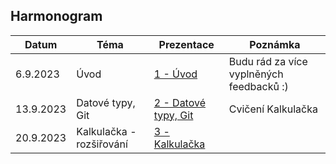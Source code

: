 ## Harmonogram
| Datum | Téma | Prezentace | Poznámka |
| --- | --- | --- | --- |
| 6.9.2023 | Úvod | [1 - Úvod](https://github.com/Yeenya/Gymvod_23-24/blob/main/Septimy/1%20-%206.9.2023/Prezentace_pdf.pdf) | Budu rád za více vyplněných feedbacků :) |
| 13.9.2023 | Datové typy, Git | [2 - Datové typy, Git](https://github.com/Yeenya/Gymvod_23-24/blob/main/Septimy/2%20-%2013.9.2023/Septimy%202.%20-%2013.9.2023.pdf) | Cvičení Kalkulačka |
| 20.9.2023 | Kalkulačka - rozšiřování | [3 - Kalkulačka](https://github.com/Yeenya/Gymvod_23-24/blob/main/Septimy/3%20-%2020.9.2023/Septimy%203.%20-%2020.9.2023.pdf) |  |
